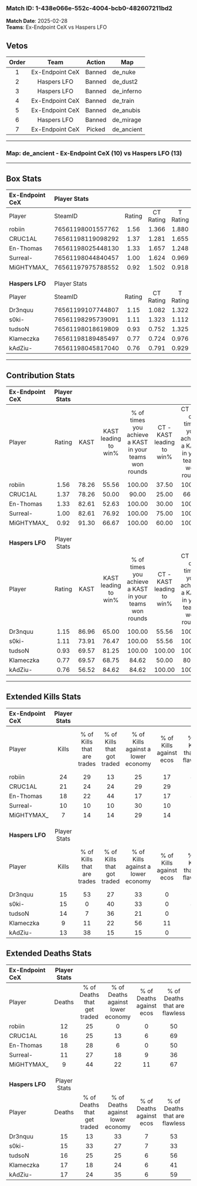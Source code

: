 ### Match ID: 1-438e066e-552c-4004-bcb0-482607211bd2  
**Match Date**: 2025-02-28  
**Teams**: Ex-Endpoint CeX vs Haspers LFO  

## Vetos  

| Order | Team | Action | Map |
| :---: | :--: | :----: | --- |
| 1 | Ex-Endpoint CeX | Banned | de_nuke |
| 2 | Haspers LFO | Banned | de_dust2 |
| 3 | Haspers LFO | Banned | de_inferno |
| 4 | Ex-Endpoint CeX | Banned | de_train |
| 5 | Ex-Endpoint CeX | Banned | de_anubis |
| 6 | Haspers LFO | Banned | de_mirage |
| 7 | Ex-Endpoint CeX | Picked | de_ancient |

---  

### **Map**: de_ancient - Ex-Endpoint CeX (10) vs Haspers LFO (13)  
---  

## Box Stats  

| **Ex-Endpoint CeX** | Player Stats      |        |           |          |       |       |       |         |        |      |     |
| :- | :- | :-: | :-: | :-: | :-: | :-: | :-: | :-: | :-: | :-: | :-: |
| Player              | SteamID           | Rating | CT Rating | T Rating | KAST  |  ADR  | Kills | Assists | Deaths | K/D  | HS% |
| robiin              | 76561198001557762 |  1.56  |   1.366   |  1.880   | 78.26 | 89.4  |  24   |    5    |   12   | 2.00 | 54  |
| CRUC1AL             | 76561198119098292 |  1.37  |   1.281   |  1.655   | 78.26 | 92.5  |  21   |    6    |   16   | 1.31 | 14  |
| En-Thomas           | 76561198025448130 |  1.33  |   1.657   |  1.248   | 82.61 | 109.4 |  18   |   12    |   18   | 1.00 | 38  |
| Surreal-            | 76561198044840457 |  1.00  |   1.624   |  0.969   | 82.61 | 56.2  |  10   |    7    |   11   | 0.91 | 30  |
| MiGHTYMAX_          | 76561197975788552 |  0.92  |   1.502   |  0.918   | 91.30 | 40.0  |   7   |    2    |   9    | 0.78 | 85  |
|                     |                   |        |           |          |       |       |       |         |        |      |     |
|                     |                   |        |           |          |       |       |       |         |        |      |     |
|                     |                   |        |           |          |       |       |       |         |        |      |     |
| **Haspers LFO**     | Player Stats      |        |           |          |       |       |       |         |        |      |     |
| Player              | SteamID           | Rating | CT Rating | T Rating | KAST  |  ADR  | Kills | Assists | Deaths | K/D  | HS% |
| Dr3nquu             | 76561199107744807 |  1.15  |   1.082   |  1.322   | 86.96 | 70.4  |  15   |    3    |   15   | 1.00 | 53  |
| s0ki-               | 76561198295739091 |  1.11  |   1.323   |  1.112   | 73.91 | 84.9  |  15   |    4    |   15   | 1.00 | 40  |
| tudsoN              | 76561198018619809 |  0.93  |   0.752   |  1.325   | 69.57 | 56.3  |  14   |    6    |   16   | 0.88 | 57  |
| Klameczka           | 76561198189485497 |  0.77  |   0.724   |  0.976   | 69.57 | 70.8  |   9   |    8    |   17   | 0.53 | 44  |
| kAdZiu-             | 76561198045817040 |  0.76  |   0.791   |  0.929   | 56.52 | 57.1  |  13   |    3    |   17   | 0.76 | 53  |
---  

## Contribution Stats  

| **Ex-Endpoint CeX** | Player Stats |       |                      |                                                        |                           |                                                             |                          |                                                            |
| :- | :-: | :-: | :-: | :-: | :-: | :-: | :-: | :-: |
| Player              |    Rating    | KAST  | KAST leading to win% | % of times you achieve a KAST in your teams won rounds | CT - KAST leading to win% | CT - % of times you achieve a KAST in your teams won rounds | T - KAST leading to win% | T - % of times you achieve a KAST in your teams won rounds |
| robiin              |     1.56     | 78.26 |        55.56         |                         100.00                         |           37.50           |                           100.00                            |          70.00           |                           100.00                           |
| CRUC1AL             |     1.37     | 78.26 |        50.00         |                         90.00                          |           25.00           |                            66.67                            |          70.00           |                           100.00                           |
| En-Thomas           |     1.33     | 82.61 |        52.63         |                         100.00                         |           30.00           |                           100.00                            |          77.78           |                           100.00                           |
| Surreal-            |     1.00     | 82.61 |        76.92         |                         100.00                         |           75.00           |                           100.00                            |          77.78           |                           100.00                           |
| MiGHTYMAX_          |     0.92     | 91.30 |        66.67         |                         100.00                         |           60.00           |                           100.00                            |          70.00           |                           100.00                           |
|                     |              |       |                      |                                                        |                           |                                                             |                          |                                                            |
|                     |              |       |                      |                                                        |                           |                                                             |                          |                                                            |
|                     |              |       |                      |                                                        |                           |                                                             |                          |                                                            |
| **Haspers LFO**     | Player Stats |       |                      |                                                        |                           |                                                             |                          |                                                            |
| Player              |    Rating    | KAST  | KAST leading to win% | % of times you achieve a KAST in your teams won rounds | CT - KAST leading to win% | CT - % of times you achieve a KAST in your teams won rounds | T - KAST leading to win% | T - % of times you achieve a KAST in your teams won rounds |
| Dr3nquu             |     1.15     | 86.96 |        65.00         |                         100.00                         |           55.56           |                           100.00                            |          72.73           |                           100.00                           |
| s0ki-               |     1.11     | 73.91 |        76.47         |                         100.00                         |           55.56           |                           100.00                            |          100.00          |                           100.00                           |
| tudsoN              |     0.93     | 69.57 |        81.25         |                         100.00                         |          100.00           |                           100.00                            |          72.73           |                           100.00                           |
| Klameczka           |     0.77     | 69.57 |        68.75         |                         84.62                          |           50.00           |                            80.00                            |          87.50           |                           87.50                            |
| kAdZiu-             |     0.76     | 56.52 |        84.62         |                         84.62                          |          100.00           |                           100.00                            |          75.00           |                           75.00                            |
---  

## Extended Kills Stats  

| **Ex-Endpoint CeX** | Player Stats |                            |                            |                                    |                         |                              |                                 |                                       |                    |           |
| :- | :-: | :-: | :-: | :-: | :-: | :-: | :-: | :-: | :-: | :-: |
| Player              |    Kills     | % of Kills that are trades | % of Kills that got traded | % of Kills against a lower economy | % of Kills against ecos | % of Kills that are flawless | % of Kills that are close duels | % of Kills that are assisted by flash | Pistol Round Kills | AWP Kills |
| robiin              |      24      |             29             |             13             |                 25                 |           17            |              46              |               13                |                   0                   |         6          |     0     |
| CRUC1AL             |      21      |             24             |             24             |                 29                 |           29            |              57              |                5                |                  10                   |         3          |     5     |
| En-Thomas           |      18      |             22             |             44             |                 17                 |           17            |              44              |               11                |                   6                   |         1          |     0     |
| Surreal-            |      10      |             10             |             10             |                 30                 |           10            |              60              |                0                |                  10                   |         0          |     0     |
| MiGHTYMAX_          |      7       |             14             |             14             |                 29                 |           14            |              29              |               14                |                  14                   |         0          |     0     |
|                     |              |                            |                            |                                    |                         |                              |                                 |                                       |                    |           |
|                     |              |                            |                            |                                    |                         |                              |                                 |                                       |                    |           |
|                     |              |                            |                            |                                    |                         |                              |                                 |                                       |                    |           |
| **Haspers LFO**     | Player Stats |                            |                            |                                    |                         |                              |                                 |                                       |                    |           |
| Player              |    Kills     | % of Kills that are trades | % of Kills that got traded | % of Kills against a lower economy | % of Kills against ecos | % of Kills that are flawless | % of Kills that are close duels | % of Kills that are assisted by flash | Pistol Round Kills | AWP Kills |
| Dr3nquu             |      15      |             53             |             27             |                 33                 |            0            |              67              |               20                |                   0                   |         1          |     1     |
| s0ki-               |      15      |             0              |             40             |                 33                 |            0            |              40              |                7                |                  13                   |         0          |     0     |
| tudsoN              |      14      |             7              |             36             |                 21                 |            0            |              57              |                0                |                   7                   |         1          |     3     |
| Klameczka           |      9       |             11             |             22             |                 56                 |           11            |              22              |               11                |                  11                   |         1          |     0     |
| kAdZiu-             |      13      |             38             |             15             |                 15                 |            0            |              77              |                0                |                   0                   |         0          |     0     |
## Extended Deaths Stats  

| **Ex-Endpoint CeX** | Player Stats |                             |                                   |                          |                               |                            |                           |               |
| :- | :-: | :-: | :-: | :-: | :-: | :-: | :-: | :-: |
| Player              |    Deaths    | % of Deaths that get traded | % of Deaths against lower economy | % of Deaths against ecos | % of Deaths that are flawless | % of Deaths that are close | % of Deaths while blinded | Deaths to AWP |
| robiin              |      12      |             25              |                 0                 |            0             |              50               |             0              |             0             |       0       |
| CRUC1AL             |      16      |             25              |                13                 |            6             |              69               |             6              |            13             |       1       |
| En-Thomas           |      18      |             28              |                 6                 |            0             |              50               |             11             |             0             |       2       |
| Surreal-            |      11      |             27              |                18                 |            9             |              36               |             18             |            18             |       1       |
| MiGHTYMAX_          |      9       |             44              |                22                 |            11            |              67               |             0              |             0             |       0       |
|                     |              |                             |                                   |                          |                               |                            |                           |               |
|                     |              |                             |                                   |                          |                               |                            |                           |               |
|                     |              |                             |                                   |                          |                               |                            |                           |               |
| **Haspers LFO**     | Player Stats |                             |                                   |                          |                               |                            |                           |               |
| Player              |    Deaths    | % of Deaths that get traded | % of Deaths against lower economy | % of Deaths against ecos | % of Deaths that are flawless | % of Deaths that are close | % of Deaths while blinded | Deaths to AWP |
| Dr3nquu             |      15      |             13              |                33                 |            7             |              53               |             7              |             0             |       0       |
| s0ki-               |      15      |             33              |                27                 |            7             |              33               |             13             |             7             |       2       |
| tudsoN              |      16      |             25              |                25                 |            6             |              56               |             0              |            13             |       1       |
| Klameczka           |      17      |             18              |                24                 |            6             |              41               |             24             |             0             |       1       |
| kAdZiu-             |      17      |             24              |                35                 |            6             |              59               |             0              |            12             |       1       |
